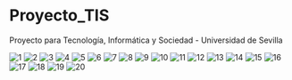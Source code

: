 # Proyecto_TIS
Proyecto para Tecnología, Informática y Sociedad - Universidad de Sevilla

![1](https://github.com/Fertry/Proyecto_TIS/blob/main/Im%C3%A1genes/Im%C3%A1genes%20(1).png)
![2](https://github.com/Fertry/Proyecto_TIS/blob/main/Im%C3%A1genes/Im%C3%A1genes%20(2).png)
![3](https://github.com/Fertry/Proyecto_TIS/blob/main/Im%C3%A1genes/Im%C3%A1genes%20(3).png)
![4](https://github.com/Fertry/Proyecto_TIS/blob/main/Im%C3%A1genes/Im%C3%A1genes%20(4).png)
![5](https://github.com/Fertry/Proyecto_TIS/blob/main/Im%C3%A1genes/Im%C3%A1genes%20(5).png)
![6](https://github.com/Fertry/Proyecto_TIS/blob/main/Im%C3%A1genes/Im%C3%A1genes%20(6).png)
![7](https://github.com/Fertry/Proyecto_TIS/blob/main/Im%C3%A1genes/Im%C3%A1genes%20(7).png)
![8](https://github.com/Fertry/Proyecto_TIS/blob/main/Im%C3%A1genes/Im%C3%A1genes%20(8).png)
![9](https://github.com/Fertry/Proyecto_TIS/blob/main/Im%C3%A1genes/Im%C3%A1genes%20(9).png)
![10](https://github.com/Fertry/Proyecto_TIS/blob/main/Im%C3%A1genes/Im%C3%A1genes%20(10).png)
![11](https://github.com/Fertry/Proyecto_TIS/blob/main/Im%C3%A1genes/Im%C3%A1genes%20(11).png)
![12](https://github.com/Fertry/Proyecto_TIS/blob/main/Im%C3%A1genes/Im%C3%A1genes%20(12).png)
![13](https://github.com/Fertry/Proyecto_TIS/blob/main/Im%C3%A1genes/Im%C3%A1genes%20(13).png)
![14](https://github.com/Fertry/Proyecto_TIS/blob/main/Im%C3%A1genes/Im%C3%A1genes%20(14).png)
![15](https://github.com/Fertry/Proyecto_TIS/blob/main/Im%C3%A1genes/Im%C3%A1genes%20(15).png)
![16](https://github.com/Fertry/Proyecto_TIS/blob/main/Im%C3%A1genes/Im%C3%A1genes%20(16).png)
![17](https://github.com/Fertry/Proyecto_TIS/blob/main/Im%C3%A1genes/Im%C3%A1genes%20(17).png)
![18](https://github.com/Fertry/Proyecto_TIS/blob/main/Im%C3%A1genes/Im%C3%A1genes%20(18).png)
![19](https://github.com/Fertry/Proyecto_TIS/blob/main/Im%C3%A1genes/Im%C3%A1genes%20(19).png)
![20](https://github.com/Fertry/Proyecto_TIS/blob/main/Im%C3%A1genes/Im%C3%A1genes%20(20).png)
